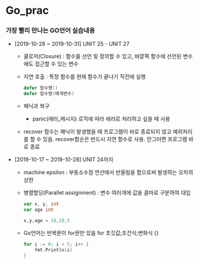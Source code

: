 # Go_prac
###  가장 빨리 만나는 GO언어 실습내용

- [2019-10-28 ~ 2019-10-31] UNIT 25 - UNIT 27

  - 클로저(Closure) : 함수를 선언 및 정의할 수 있고, 바깥쪽 함수에 선언된 변수에도 접근할 수 있는 변수

  - 지연 호출 : 특정 함수를 현재 함수가 끝나기 직전에 실행

    ```go
    defer 함수명()
    defer 함수명(매개변수)
    ```
  
  - 패닉과 복구 

    - panic(에러_메시지) 로직에 따라 에러로 처리하고 싶을 때 사용
  - recover 함수는 패닉이 발생했을 때 프로그램이 바로 종료되지 않고 예외처리를 할 수 있음. 
      recover함순은 반드시 지연 함수로 사용. 안그러면 프로그램 바로 종료 
  
- [2019-10-17 ~ 2019-10-28] UNIT 24까지 

  - machine epsilon : 부동소수점 연산에서 반올림을 함으로써 발생하는 오차의 상한

  - 병렬할당(Parallet assignment) :  변수 여러개에 값을 콤마로 구분하여 대입

    ```go
    var x, y, int
    var age int
    
    x,y,age = 10,20,5
    ```

    

  - Go언어는 반복문이 for문만 있음
    for 초깃값;조건식;변화식 {}

    ```go
    for i := 0; i < 5; i++ {
    	fmt.Println(i)
    }
    ```

    

    